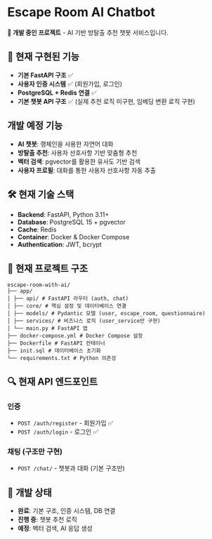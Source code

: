 # Escape Room AI Chatbot

**🚧 개발 중인 프로젝트** - AI 기반 방탈출 추천 챗봇 서비스입니다.

## 🚀 현재 구현된 기능

- **기본 FastAPI 구조** ✅
- **사용자 인증 시스템** ✅ (회원가입, 로그인)
- **PostgreSQL + Redis 연결** ✅
- **기본 챗봇 API 구조** ✅ (실제 추천 로직 미구현, 임베딩 변환 로직 구현)

## 개발 예정 기능

- **AI 챗봇**: 랭체인을 사용한 자연어 대화
- **방탈출 추천**: 사용자 선호사항 기반 맞춤형 추천
- **벡터 검색**: pgvector를 활용한 유사도 기반 검색
- **사용자 프로필**: 대화를 통한 사용자 선호사항 자동 추출

## 🛠️ 현재 기술 스택

- **Backend**: FastAPI, Python 3.11+
- **Database**: PostgreSQL 15 + pgvector
- **Cache**: Redis
- **Container**: Docker & Docker Compose
- **Authentication**: JWT, bcrypt

## 📁 현재 프로젝트 구조

```
escape-room-with-ai/
├── app/
│ ├── api/ # FastAPI 라우터 (auth, chat)
│ ├── core/ # 핵심 설정 및 데이터베이스 연결
│ ├── models/ # Pydantic 모델 (user, escape_room, questionnaire)
│ ├── services/ # 비즈니스 로직 (user_service만 구현)
│ └── main.py # FastAPI 앱
├── docker-compose.yml # Docker Compose 설정
├── Dockerfile # FastAPI 컨테이너
├── init.sql # 데이터베이스 초기화
└── requirements.txt # Python 의존성
```

## 🔍 현재 API 엔드포인트

### 인증
- `POST /auth/register` - 회원가입 ✅
- `POST /auth/login` - 로그인 ✅

### 채팅 (구조만 구현)
- `POST /chat/` - 챗봇과 대화 (기본 구조만)

## 🚧 개발 상태

- **완료**: 기본 구조, 인증 시스템, DB 연결
- **진행 중**: 챗봇 추천 로직
- **예정**: 벡터 검색, AI 응답 생성

